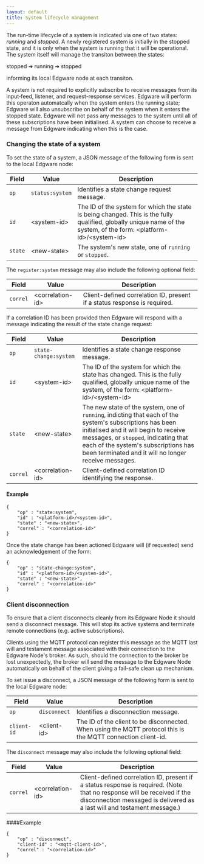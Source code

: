 ```yaml
---
layout: default
title: System lifecycle management
---
```


The run-time lifecycle of a system is indicated via one of two states: *running* and *stopped*. A newly registered system is initially in the stopped state, and it is only when the system is running that it will be operational. The system itself will manage the transiton between the states:

stopped ➔ running ➔ stopped

informing its local Edgware node at each transiton.

A system is not required to explicitly subscribe to receive messages from its input‐feed, listener, and request-response services. Edgware will perform this operaton automatcally when the system enters the running state; Edgware will also unsubscribe on behalf of the system when it enters the stopped state. Edgware will not pass any messages to the system until all of these subscriptions have been initialised. A system can choose to receive a message from Edgware indicating when this is the case.

### Changing the state of a system

To set the state of a system, a JSON message of the following form is sent to the local Edgware node:

| Field   | Value           | Description |
| ------- | --------------- | ----------- | 
| `op`    | `status:system` | Identifies a state change request message. |
| `id`    | \<system-id>    | The ID of the system for which the state is being changed. This is the fully qualified, globally unique name of the system, of the form: \<platform-id>/\<system-id> |
| `state` | \<new-state>    | The system's new state, one of `running` or `stopped`. |

The `register:system` message may also include the following optional field:
 
| Field    | Value             | Description |
| -------- | ----------------- | ----------- | 
| `correl` | \<correlation-id> | Client-defined correlation ID, present if a status response is required. |

If a correlation ID has been provided then Edgware will respond with a message indicating the result of the state change request:

| Field    | Value                 | Description
| -------- | --------------------- | ------------- 
| `op`     | `state-change:system` | Identifies a state change response message. |
| `id`     | \<system-id>          | The ID of the system for which the state has changed. This is the fully qualified, globally unique name of the system, of the form:  \<platform-id>/\<system-id> |
| `state`  | \<new-state>          | The new state of the system, one of `running`, indicting that each of the system's subscriptions has been initialised and it will begin to receive messages, or `stopped`, indicating that each of the system's subscriptions has been terminated and it will no longer receive messages. |
| `correl` | \<correlation-id>     |  Client-defined correlation ID identifying the response. |

#### Example

    {
    	"op" : "state:system",
    	"id" : "<platform-id>/<system-id>",
    	"state" : "<new-state>",
    	"correl" : "<correlation-id>"
    }

Once the state change has been actioned Edgware will (if requested) send an acknowledgement of the form:

    {
        "op" : "state-change:system",
        "id" : "<platform-id>/<system-id>",
        "state" : "<new-state>",
        "correl" : "<correlation-id>"
    }

### Client disconnection

To ensure that a client disconnects cleanly from its Edgware Node it should send a disconnect message. This will stop its active systems and terminate remote connections (e.g. active subscriptions).

Clients using the MQTT protocol can register this message as the MQTT last will and testament message associated with their connection to the Edgware Node's broker. As such, should the connection to the broker be lost unexpectedly, the broker will send the message to the Edgware Node automatically on behalf of the client giving a fail-safe clean up mechanism.

To set issue a disconnect, a JSON message of the following form is sent to the local Edgware node:

| Field       | Value        | Description |
| ----------- | ------------ | ----------- | 
| `op`        | `disconnect` | Identifies a disconnection message. |
| `client-id` | \<client-id> | The ID of the client to be disconnected. When using the MQTT protocol this is the MQTT connection client-id. |

The `disconnect` message may also include the following optional field:
 
| Field    | Value             | Description |
| -------- | ----------------- | ----------- | 
| `correl` | \<correlation-id> | Client-defined correlation ID, present if a status response is required. (Note that no response will be received if the disconnection messaged is delivered as a last will and testament message.) |

####Example

    {
        "op" : "disconnect",
        "client-id" : "<mqtt-client-id>",
        "correl" : "<correlation-id>"
    }
